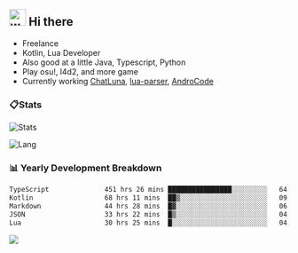 ## <img alt="wave" src="https://raw.githubusercontent.com/MartinHeinz/MartinHeinz/master/wave.gif" width="30px"> Hi there

- Freelance
- Kotlin, Lua Developer
- Also good at a little Java, Typescript, Python
- Play osu!, l4d2, and more game
- Currently working [ChatLuna](https://github.com/ChatLunaLab), [lua-parser](https://github.com/dingyi222666/lua-parser), [AndroCode](https://github.com/dingyi222666/AndroCode)

### 📋Stats

![Stats](https://github-readme-stats.vercel.app/api?username=dingyi222666&show_icons=true&icon_color=47A69E&title_color=47A69E&count_private=true)    

![Lang](https://github-readme-stats.vercel.app/api/top-langs/?username=dingyi222666&layout=compact&title_color=47A69E&hide=html,css,c,c%2B%2B)   

### 📊 Yearly Development Breakdown

<!--START_SECTION:waka-->

```txt
TypeScript              451 hrs 26 mins ████████████████░░░░░░░░░   64.62 %
Kotlin                  68 hrs 11 mins  ██▒░░░░░░░░░░░░░░░░░░░░░░   09.76 %
Markdown                44 hrs 28 mins  █▓░░░░░░░░░░░░░░░░░░░░░░░   06.37 %
JSON                    33 hrs 22 mins  █▒░░░░░░░░░░░░░░░░░░░░░░░   04.78 %
Lua                     30 hrs 25 mins  █░░░░░░░░░░░░░░░░░░░░░░░░   04.36 %
```

<!--END_SECTION:waka-->

![](https://komarev.com/ghpvc/?username=dingyi222666)
